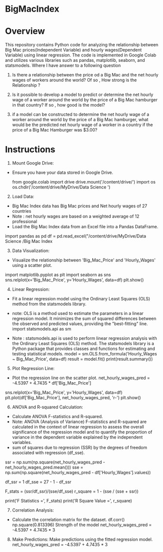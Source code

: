 # BigMacIndex

# Overview
This repository contains Python code for analyzing the relationship between Big Mac prices(Independent Variable) and hourly wages(Dependent Variable) using linear regression. The code is implemented in Google Colab and utilizes various libraries such as pandas, matplotlib, seaborn, and statsmodels.
Where I have answer to a following question

1. Is there a relationship between the price od a Big Mac and the net hourly wages of workers around the world? Of so , How strong is the Relationship ?

2. Is it possible to develop a model to predict or determine the net hourly wage of a worker around the world by the price of a Big Mac hamburger in that country? If so , how good is the model?

3. if a model can be constructed to determine the net hourly wage of a worker around the world by the price of a Big Mac hamburger, what would be the predicted net hourly wage of a worker in a country if the price of a Big Mac Hamburger was $3.00?

# Instructions
1. Mount Google Drive:
* Ensure you have your data stored in Google Drive.
  
  from google.colab import drive
  drive.mount('/content/drive/')
  import os
  os.chdir('/content/drive/MyDrive/Data Science ')

2. Load Data:
* Big Mac Index data has Big Mac prices and Net hourly wages of 27 countries
* Note : net hourly wages are based on a weighted average of 12 professional 
* Load the Big Mac Index data from an Excel file into a Pandas DataFrame.

import pandas as pd
df = pd.read_excel("/content/drive/MyDrive/Data Science /Big Mac Index

3. Data Visualization:
* Visualize the relationship between 'Big_Mac_Price' and 'Hourly_Wages' using a scatter plot.

import matplotlib.pyplot as plt
import seaborn as sns
sns.relplot(x='Big_Mac_Price', y='Hourly_Wages', data=df)
plt.show()

4. Linear Regression:
* Fit a linear regression model using the Ordinary Least Squares (OLS) method from the statsmodels library.
  
* note: OLS is a method used to estimate the parameters in a linear regression model. It minimizes the sum of squared differences between the observed and predicted values, providing the "best-fitting" line.
import statsmodels.api as sm

* Note : statsmodels.api is used to perform linear regression analysis with the Ordinary Least Squares (OLS) method. The statsmodels library is a Python package that provides classes and functions for estimating and testing statistical models.
model = sm.OLS.from_formula('Hourly_Wages ~ Big_Mac_Price', data=df)
result = model.fit()
print(result.summary())

5. Plot Regression Line:
* Plot the regression line on the scatter plot.
net_hourly_wages_pred = -4.5397 +  4.7435 * df['Big_Mac_Price']

sns.relplot(x='Big_Mac_Price', y='Hourly_Wages', data=df)
plt.plot(df['Big_Mac_Price'], net_hourly_wages_pred, 'r-')
plt.show()

6. ANOVA and R-squared Calculation:
* Calculate ANOVA F-statistics and R-squared.
* Note: ANOVA (Analysis of Variance) F-statistics and R-squared are calculated in the context of linear regression to assess the overall significance of the regression model and to quantify the proportion of 
  variance in the dependent variable explained by the independent variables.
* sum of squares due to regression (SSR) by the degrees of freedom associated with regression (df_sse).

ssr = np.sum(np.square(net_hourly_wages_pred - net_hourly_wages_pred.mean()))
sse = np.sum(np.square(net_hourly_wages_pred - df['Hourly_Wages'].values))

df_ssr = 1
df_sse = 27 - 1 - df_ssr

F_stats = (ssr/df_ssr)/(sse/df_sse)
r_square = 1 - (sse / (sse + ssr))

print('F Statistics =', F_stats)
print('R Square Value =', r_square)

7. Correlation Analysis:
* Calculate the correlation matrix for the dataset.
df.corr()
np.square(0.813396) Strength of the model 
 net_hourly_wages_pred = -4.5397 + 4.7435 * 3
  

8. Make Predictions:
Make predictions using the fitted regression model.
net_hourly_wages_pred = -4.5397 +  4.7435 * 3

